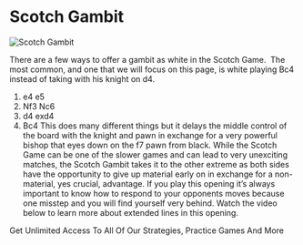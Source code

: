 # Scotch Gambit

![Scotch Gambit](https://www.thechesswebsite.com/wp-content/uploads/2013/09/scotch-gambit1.jpg)


There are a few ways to offer a gambit as white in the Scotch Game.  The most common, and one that we will focus on this page, is white playing Bc4 instead of taking with his knight on d4.
1. e4 e5
2. Nf3 Nc6
3. d4 exd4
4. Bc4
This does many different things but it delays the middle control of the board with the knight and pawn in exchange for a very powerful bishop that eyes down on the f7 pawn from black.
While the Scotch Game can be one of the slower games and can lead to very unexciting matches, the Scotch Gambit takes it to the other extreme as both sides have the opportunity to give up material early on in exchange for a non-material, yes crucial, advantage.
If you play this opening it’s always important to know how to respond to your opponents moves because one misstep and you will find yourself very behind.
Watch the video below to learn more about extended lines in this opening.




Get Unlimited Access To All Of Our Strategies, Practice Games And More